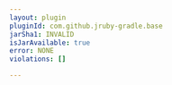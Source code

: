 ```yaml
---
layout: plugin
pluginId: com.github.jruby-gradle.base
jarSha1: INVALID
isJarAvailable: true
error: NONE
violations: []

---
```

